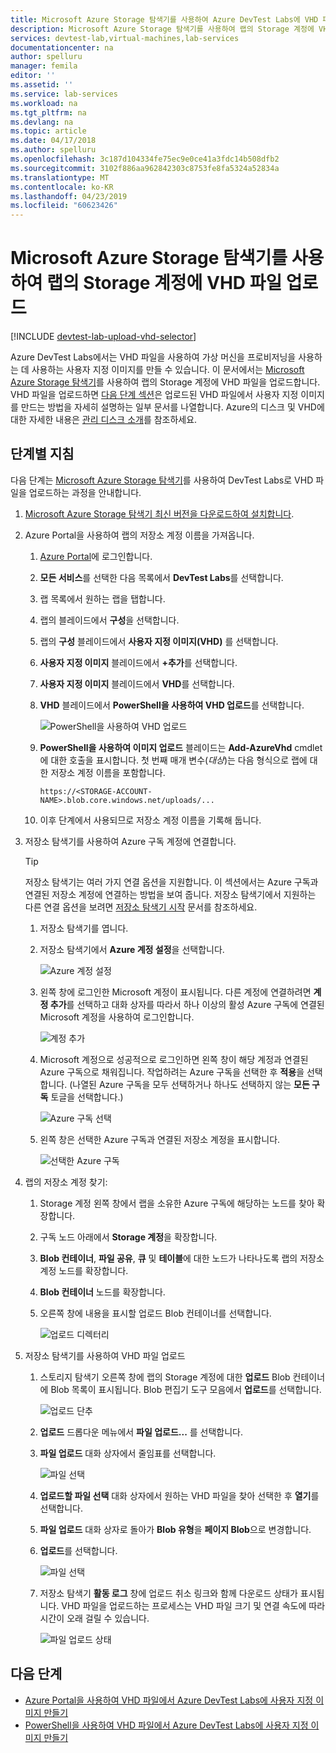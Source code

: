 ```yaml
---
title: Microsoft Azure Storage 탐색기를 사용하여 Azure DevTest Labs에 VHD 파일 업로드 | Microsoft Docs
description: Microsoft Azure Storage 탐색기를 사용하여 랩의 Storage 계정에 VHD 파일 업로드
services: devtest-lab,virtual-machines,lab-services
documentationcenter: na
author: spelluru
manager: femila
editor: ''
ms.assetid: ''
ms.service: lab-services
ms.workload: na
ms.tgt_pltfrm: na
ms.devlang: na
ms.topic: article
ms.date: 04/17/2018
ms.author: spelluru
ms.openlocfilehash: 3c187d104334fe75ec9e0ce41a3fdc14b508dfb2
ms.sourcegitcommit: 3102f886aa962842303c8753fe8fa5324a52834a
ms.translationtype: MT
ms.contentlocale: ko-KR
ms.lasthandoff: 04/23/2019
ms.locfileid: "60623426"
---
```

# <a name="upload-vhd-file-to-labs-storage-account-using-microsoft-azure-storage-explorer"></a>Microsoft Azure Storage 탐색기를 사용하여 랩의 Storage 계정에 VHD 파일 업로드

[!INCLUDE [devtest-lab-upload-vhd-selector](../../includes/devtest-lab-upload-vhd-selector.md)]

Azure DevTest Labs에서는 VHD 파일을 사용하여 가상 머신을 프로비저닝을 사용하는 데 사용하는 사용자 지정 이미지를 만들 수 있습니다. 이 문서에서는 [Microsoft Azure Storage 탐색기](../vs-azure-tools-storage-manage-with-storage-explorer.md)를 사용하여 랩의 Storage 계정에 VHD 파일을 업로드합니다. VHD 파일을 업로드하면 [다음 단계 섹션](#next-steps)은 업로드된 VHD 파일에서 사용자 지정 이미지를 만드는 방법을 자세히 설명하는 일부 문서를 나열합니다. Azure의 디스크 및 VHD에 대한 자세한 내용은 [관리 디스크 소개](../virtual-machines/linux/managed-disks-overview.md)를 참조하세요.

## <a name="step-by-step-instructions"></a>단계별 지침

다음 단계는 [Microsoft Azure Storage 탐색기](../vs-azure-tools-storage-manage-with-storage-explorer.md)를 사용하여 DevTest Labs로 VHD 파일을 업로드하는 과정을 안내합니다.

1. [Microsoft Azure Storage 탐색기 최신 버전을 다운로드하여 설치합니다](https://www.storageexplorer.com).

1. Azure Portal을 사용하여 랩의 저장소 계정 이름을 가져옵니다.

    1. [Azure Portal](https://go.microsoft.com/fwlink/p/?LinkID=525040)에 로그인합니다.
    
    1. **모든 서비스**를 선택한 다음 목록에서 **DevTest Labs**를 선택합니다.
    
    1. 랩 목록에서 원하는 랩을 탭합니다.  
    
    1. 랩의 블레이드에서 **구성**을 선택합니다. 
    
    1. 랩의 **구성** 블레이드에서 **사용자 지정 이미지(VHD)** 를 선택합니다.
    
    1. **사용자 지정 이미지** 블레이드에서 **+추가**를 선택합니다. 
    
    1. **사용자 지정 이미지** 블레이드에서 **VHD**를 선택합니다.
    
    1. **VHD** 블레이드에서 **PowerShell을 사용하여 VHD 업로드**를 선택합니다.
    
        ![PowerShell을 사용하여 VHD 업로드][0]
    
    1. **PowerShell을 사용하여 이미지 업로드** 블레이드는 **Add-AzureVhd** cmdlet에 대한 호출을 표시합니다. 첫 번째 매개 변수(*대상*)는 다음 형식으로 랩에 대한 저장소 계정 이름을 포함합니다.
    
        `https://<STORAGE-ACCOUNT-NAME>.blob.core.windows.net/uploads/...`

    1. 이후 단계에서 사용되므로 저장소 계정 이름을 기록해 둡니다.
    
1. 저장소 탐색기를 사용하여 Azure 구독 계정에 연결합니다.

    > [!TIP] 
    > 
    > 저장소 탐색기는 여러 가지 연결 옵션을 지원합니다. 이 섹션에서는 Azure 구독과 연결된 저장소 계정에 연결하는 방법을 보여 줍니다. 저장소 탐색기에서 지원하는 다른 연결 옵션을 보려면 [저장소 탐색기 시작](../vs-azure-tools-storage-manage-with-storage-explorer.md) 문서를 참조하세요.
 
    1. 저장소 탐색기를 엽니다.
    
    1. 저장소 탐색기에서 **Azure 계정 설정**을 선택합니다. 
    
        ![Azure 계정 설정][1]
    
    1. 왼쪽 창에 로그인한 Microsoft 계정이 표시됩니다. 다른 계정에 연결하려면 **계정 추가**를 선택하고 대화 상자를 따라서 하나 이상의 활성 Azure 구독에 연결된 Microsoft 계정을 사용하여 로그인합니다.
    
        ![계정 추가][2]
    
    1. Microsoft 계정으로 성공적으로 로그인하면 왼쪽 창이 해당 계정과 연결된 Azure 구독으로 채워집니다. 작업하려는 Azure 구독을 선택한 후 **적용**을 선택합니다. (나열된 Azure 구독을 모두 선택하거나 하나도 선택하지 않는 **모든 구독** 토글을 선택합니다.)
    
        ![Azure 구독 선택][3]
    
    1. 왼쪽 창은 선택한 Azure 구독과 연결된 저장소 계정을 표시합니다.
    
        ![선택한 Azure 구독][4]

1. 랩의 저장소 계정 찾기:

    1. Storage 계정 왼쪽 창에서 랩을 소유한 Azure 구독에 해당하는 노드를 찾아 확장합니다.
    
    1. 구독 노드 아래에서 **Storage 계정**을 확장합니다.

    1. **Blob 컨테이너**, **파일 공유**, **큐** 및 **테이블**에 대한 노드가 나타나도록 랩의 저장소 계정 노드를 확장합니다.
    
    1. **Blob 컨테이너** 노드를 확장합니다.
    
    1. 오른쪽 창에 내용을 표시할 업로드 Blob 컨테이너를 선택합니다.
        
        ![업로드 디렉터리][5]

1. 저장소 탐색기를 사용하여 VHD 파일 업로드

    1. 스토리지 탐색기 오른쪽 창에 랩의 Storage 계정에 대한 **업로드** Blob 컨테이너에 Blob 목록이 표시됩니다. Blob 편집기 도구 모음에서 **업로드**를 선택합니다. 
        
        ![업로드 단추][6]
    
    1. **업로드** 드롭다운 메뉴에서 **파일 업로드...** 를 선택합니다.
    
    1. **파일 업로드** 대화 상자에서 줄임표를 선택합니다.
        
        ![파일 선택][8]  

    1. **업로드할 파일 선택** 대화 상자에서 원하는 VHD 파일을 찾아 선택한 후 **열기**를 선택합니다.
    
    1. **파일 업로드** 대화 상자로 돌아가 **Blob 유형**을 **페이지 Blob**으로 변경합니다.
    
    1. **업로드**를 선택합니다.

        ![파일 선택][9]  
    
    1. 저장소 탐색기 **활동 로그** 창에 업로드 취소 링크와 함께 다운로드 상태가 표시됩니다. VHD 파일을 업로드하는 프로세스는 VHD 파일 크기 및 연결 속도에 따라 시간이 오래 걸릴 수 있습니다. 

        ![파일 업로드 상태][10]  

## <a name="next-steps"></a>다음 단계

- [Azure Portal을 사용하여 VHD 파일에서 Azure DevTest Labs에 사용자 지정 이미지 만들기](devtest-lab-create-template.md)
- [PowerShell을 사용하여 VHD 파일에서 Azure DevTest Labs에 사용자 지정 이미지 만들기](devtest-lab-create-custom-image-from-vhd-using-powershell.md)

[0]: ./media/devtest-lab-upload-vhd-using-storage-explorer/upload-image-using-psh.png
[1]: ./media/devtest-lab-upload-vhd-using-storage-explorer/settings-icon.png
[2]: ./media/devtest-lab-upload-vhd-using-storage-explorer/add-account-link.png
[3]: ./media/devtest-lab-upload-vhd-using-storage-explorer/subscriptions-list.png
[4]: ./media/devtest-lab-upload-vhd-using-storage-explorer/storage-accounts-list.png
[5]: ./media/devtest-lab-upload-vhd-using-storage-explorer/upload-dir.png
[6]: ./media/devtest-lab-upload-vhd-using-storage-explorer/upload-button.png
[7]: ./media/devtest-lab-upload-vhd-using-storage-explorer/upload-files.png
[8]: ./media/devtest-lab-upload-vhd-using-storage-explorer/select-file.png
[9]: ./media/devtest-lab-upload-vhd-using-storage-explorer/upload-file.png
[10]: ./media/devtest-lab-upload-vhd-using-storage-explorer/upload-status.png
